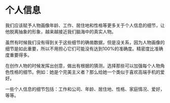 # 个人信息 #

我们应该赋予人物画像年龄、工作、居住地和性格等更多关于个人信息的细节，让他脱离抽象的形象，越来越接近我们脑海中的真实人物。

虽然有时候我们没有得到关于这些细节的确凿数据，但是没关系，因为人物画像的细节是如此重要，所以不用担心它们可能没有达到100%的准确度。精密度比准确度重要得多。

在创作人物的时候发挥出创意，做出有根据的猜测，选择那些可以加强每个人物角色性格的细节。例如：她是个完美主义者？那么给她一个类似于喜欢高端手机的爱好。

一些个人信息的细节包括：工作和公司、年龄、居住地、性格、家庭情况、爱好，等等。